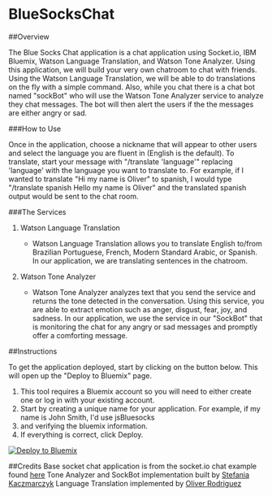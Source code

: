 # BlueSocksChat

##Overview

The Blue Socks Chat application is a chat application using Socket.io, IBM Bluemix, Watson Language Translation, and Watson Tone Analyzer. Using this application, we will build your very own chatroom to chat with friends. Using the Watson Language Translation, we will be able to do translations on the fly with a simple command. Also, while you chat there is a chat bot named "sockBot" who will use the Watson Tone Analyzer service to analyze they chat messages. The bot will then alert the users if the the messages are either angry or sad.



###How to Use

Once in the application, choose a nickname that will appear to other users and select the language you are fluent in (English is the default).
To translate, start your message with "/translate 'language'" replacing 'language' with the language you want to translate to. For example, if I wanted to translate "Hi my name is Oliver" to spanish, I would type "/translate spanish Hello my name is Oliver" and the translated spanish output would be sent to the chat room.

###The Services

1. Watson Language Translation
	* Watson Language Translation allows you to translate English to/from Brazilian Portuguese, French, Modern Standard Arabic, or Spanish. In our application, we are translating sentences in the chatroom.

2. Watson Tone Analyzer
	* Watson Tone Analyzer analyzes text that you send the service and returns the tone detected in the conversation. Using this service, you are able to extract emotion such as anger, disgust, fear, joy, and sadness. In our application, we use the service in our "SockBot" that is monitoring the chat for any angry or sad messages and promptly offer a comforting message.

##Instructions

To get the application deployed, start by clicking on the button below. This will open up the "Deploy to Bluemix" page.

1. This tool requires a Bluemix account so you will need to either create one or log in with your existing account.
2. Start by creating a unique name for your application. For example, if my name is John Smith, I'd use jsBluesocks
3. and verifying the bluemix information.
4. If everything is correct, click Deploy.

[![Deploy to Bluemix](https://bluemix.net/deploy/button.png)](https://bluemix.net/deploy?repository=https://github.com/odrodrig/BlueSocksChat.git)

##Credits
Base socket chat application is from the socket.io chat example found [here](https://github.com/socketio/socket.io)
Tone Analyzer and SockBot implementation built by [Stefania Kaczmarczyk](https://github.com/slkaczma)
Language Translation implemented by [Oliver Rodriguez](https://github.com/odrodrig)

